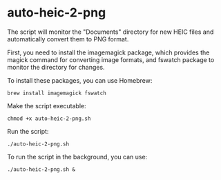 # auto-heic-2-png
The script will monitor the "Documents" directory for new HEIC files and automatically convert them to PNG format.


First, you need to install the imagemagick package, which provides the magick command for converting image formats, and fswatch package to monitor the directory for changes.

To install these packages, you can use Homebrew:

`brew install imagemagick fswatch`

Make the script executable:

`chmod +x auto-heic-2-png.sh`

Run the script:

`./auto-heic-2-png.sh`

To run the script in the background, you can use:

`./auto-heic-2-png.sh &`
